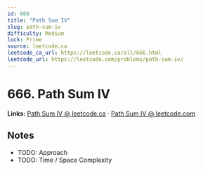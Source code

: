 ```yaml
--- 
id: 666
title: "Path Sum IV"
slug: path-sum-iv
difficulty: Medium
lock: Prime
source: leetcode.ca
leetcode_ca_url: https://leetcode.ca/all/666.html
leetcode_url: https://leetcode.com/problems/path-sum-iv/
---
```


# 666. Path Sum IV

**Links:** [Path Sum IV @ leetcode.ca](https://leetcode.ca/all/666.html) · [Path Sum IV @ leetcode.com](https://leetcode.com/problems/path-sum-iv/)

## Notes
- TODO: Approach
- TODO: Time / Space Complexity
